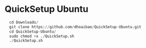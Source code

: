 # QuickSetup Ubuntu
```py
  cd Downloads/
  git clone https://github.com/dhoaibao/QuickSetup-Ubuntu.git
  cd QuickSetup-Ubuntu/
  sudo chmod +x ./QuickSetup.sh
  ./QuickSetup.sh
```
